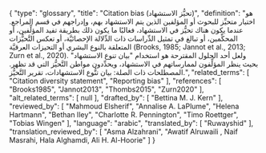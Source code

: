 {
    "type": "glossary",
    "title": "Citation bias (تحيُّز الاستشهاد)",
    "definition": "هو اختيار متحيِّز للبحوث أو المؤلفين الذين يتم الاستشهاد بهم، وإدراجهم في قسم المراجع. عندما يكون هناك تحيُّز في الاستشهاد، فغالبًا ما يكون ذلك بطريقة تفيد المؤلِّفين، أو المحكِّمين، أو تبالغ في تمثيل الدِّراسات ذات الدِّلالة الإحصائيَّة، أو تعكس التَّحيُّزات المتعلقة بالنوع البشري أو التحيزات العرقيَّة (Brooks, 1985; Jannot et al., 2013; Zurn et al., 2020). ولعل أحد الحلول المقترحة هو استخدام \"بيان تنوع الاستشهاد\" بحيث ينظر المؤلِّفون لممارساتهم في الاستشهاد، ويحدِّدون مواطن التَّحيُّز التي قد تظهر.  المصطلحات ذات الصلة: بيان تنُّوع  الاستشهادات، تقرير التَّحيُّز.",
    "related_terms": [
        "Citation diversity statement",
        "Reporting bias"
    ],
    "references": [
        "Brooks1985",
        "Jannot2013",
        "Thombs2015",
        "Zurn2020"
    ],
    "alt_related_terms": [
        null
    ],
    "drafted_by": [
        "Bettina M. J. Kern"
    ],
    "reviewed_by": [
        "Mahmoud Elsherif",
        "Annalise A. LaPlume",
        "Helena Hartmann",
        "Bethan Iley",
        "Charlotte R. Pennington",
        "Timo Roettger",
        "Tobias Wingen"
    ],
    "language": "arabic",
    "translated_by": [
        "Ruwayshid"
    ],
    "translation_reviewed_by": [
        "Asma Alzahrani",
        "Awatif Alruwaili , Naif Masrahi, Hala Alghamdi, Ali H. Al-Hoorie"
    ]
}